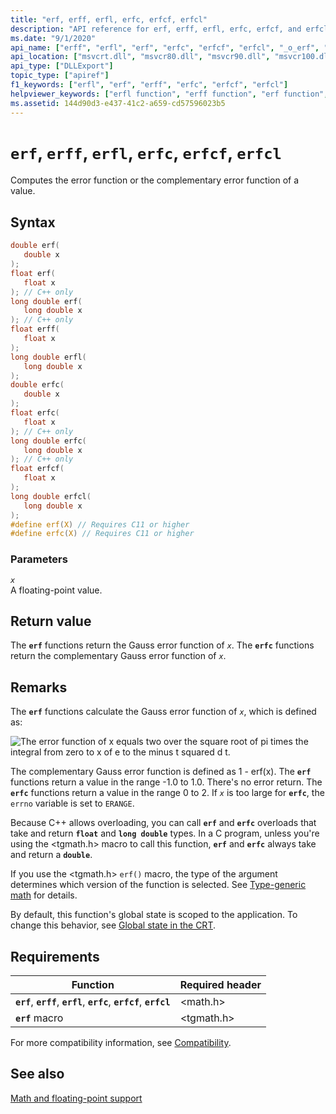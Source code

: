 ```yaml
---
title: "erf, erff, erfl, erfc, erfcf, erfcl"
description: "API reference for erf, erff, erfl, erfc, erfcf, and erfcl; which computes the error function or the complementary error function of a value."
ms.date: "9/1/2020"
api_name: ["erff", "erfl", "erf", "erfc", "erfcf", "erfcl", "_o_erf", "_o_erfc", "_o_erfcf", "_o_erfcl", "_o_erff", "_o_erfl"]
api_location: ["msvcrt.dll", "msvcr80.dll", "msvcr90.dll", "msvcr100.dll", "msvcr100_clr0400.dll", "msvcr110.dll", "msvcr110_clr0400.dll", "msvcr120.dll", "msvcr120_clr0400.dll", "ucrtbase.dll", "api-ms-win-crt-math-l1-1-0.dll", "api-ms-win-crt-private-l1-1-0.dll"]
api_type: ["DLLExport"]
topic_type: ["apiref"]
f1_keywords: ["erfl", "erf", "erff", "erfc", "erfcf", "erfcl"]
helpviewer_keywords: ["erfl function", "erff function", "erf function", "erfcl function", "erfcf function", "erfc function"]
ms.assetid: 144d90d3-e437-41c2-a659-cd57596023b5
---
```

# `erf`, `erff`, `erfl`, `erfc`, `erfcf`, `erfcl`

Computes the error function or the complementary error function of a value.

## Syntax

```C
double erf(
   double x
);
float erf(
   float x
); // C++ only
long double erf(
   long double x
); // C++ only
float erff(
   float x
);
long double erfl(
   long double x
);
double erfc(
   double x
);
float erfc(
   float x
); // C++ only
long double erfc(
   long double x
); // C++ only
float erfcf(
   float x
);
long double erfcl(
   long double x
);
#define erf(X) // Requires C11 or higher
#define erfc(X) // Requires C11 or higher
```

### Parameters

*`x`*\
A floating-point value.

## Return value

The **`erf`** functions return the Gauss error function of *`x`*. The **`erfc`** functions return the complementary Gauss error function of *`x`*.

## Remarks

The **`erf`** functions calculate the Gauss error function of *`x`*, which is defined as:

![The error function of x equals two over the square root of pi times the integral from zero to x of e to the minus t squared d t. ](media/crt_erf_formula.PNG "The error function of x")

The complementary Gauss error function is defined as 1 - erf(x). The **`erf`** functions return a value in the range -1.0 to 1.0. There's no error return. The **`erfc`** functions return a value in the range 0 to 2. If *`x`* is too large for **`erfc`**, the `errno` variable is set to `ERANGE`.

Because C++ allows overloading, you can call **`erf`** and **`erfc`** overloads that take and return **`float`** and **`long double`** types. In a C program, unless you're using the \<tgmath.h> macro to call this function, **`erf`** and **`erfc`** always take and return a **`double`**.

If you use the \<tgmath.h> `erf()` macro, the type of the argument determines which version of the function is selected. See [Type-generic math](../tgmath.md) for details.

By default, this function's global state is scoped to the application. To change this behavior, see [Global state in the CRT](../global-state.md).

## Requirements

|Function|Required header|
|--------------|---------------------|
|**`erf`**, **`erff`**, **`erfl`**, **`erfc`**, **`erfcf`**, **`erfcl`**|\<math.h>|
|**`erf`** macro | \<tgmath.h> |

For more compatibility information, see [Compatibility](../compatibility.md).

## See also

[Math and floating-point support](../floating-point-support.md)
